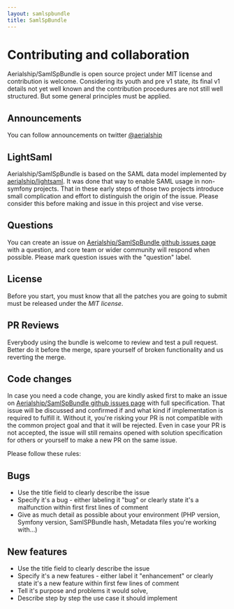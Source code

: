 ```yaml
---
layout: samlspbundle
title: SamlSpBundle
---
```


Contributing and collaboration
============

Aerialship/SamlSpBundle is open source project under MIT license and contribution is welcome. Considering its youth and pre v1 state, its final v1 details not yet well known and the contribution procedures are not still well structured. But some general principles must be applied.

Announcements
-------------
You can follow announcements on twitter [@aerialship](https://twitter.com/aerialship)

LightSaml
---------
Aerialship/SamlSpBundle is based on the SAML data model implemented by [aerialship/lightsaml](/lightsaml).
It was done that way to enable SAML usage in non-symfony projects.
That in these early steps of those two projects introduce small complication and effort to distinguish the origin of
the issue. Please consider this before making and issue in this project and vise verse.


Questions
---------
You can create an issue on [Aerialship/SamlSpBundle github issues page](https://github.com/aerialship/SamlSPBundle/issues) with a question, and core team or wider community will respond when possible.
Please mark question issues with the "question" label.


License
-------
Before you start, you must know that all the patches you are going to submit must be released under the *MIT license*.

PR Reviews
----------
Everybody using the bundle is welcome to review and test a pull request. Better do it before the merge, spare yourself of broken functionality and us reverting the merge.


Code changes
------------
In case you need a code change, you are kindly asked first to make an issue on [Aerialship/SamlSpBundle github issues page](https://github.com/aerialship/SamlSPBundle/issues) with full specification. That issue will be discussed and confirmed if and what kind if implementation is required to fulfill it. Without it, you're risking your PR is not compatible with the common project goal and that it will be rejected. Even in case your PR is not accepted, the issue will still remains opened with solution specification for others or yourself to make a new PR on the same issue.

Please follow these rules:

Bugs
-----
 * Use the title field to clearly describe the issue
 * Specify it's a bug - either labeling it "bug" or clearly state it's a malfunction within first first lines of comment
 * Give as much detail as possible about your environment (PHP version, Symfony version, SamlSPBundle hash, Metadata files you're working with...)

New features
------------
 * Use the title field to clearly describe the issue
 * Specify it's a new features - either label it "enhancement" or clearly state it's a new feature within first few lines of comment
 * Tell it's purpose and problems it would solve,
 * Describe step by step the use case it should implement